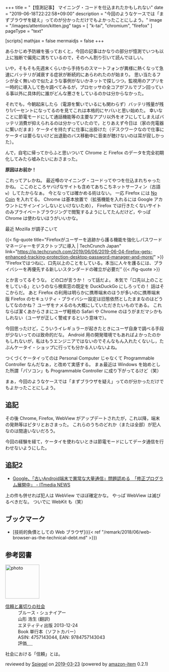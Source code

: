 +++
title = "【憶測記事】 マイニング・コードを仕込まれたかもしれない"
date =  "2019-06-18T22:22:58+09:00"
description = "今回のようなケースでは「まずブラウザを疑え」ってのが分かっただけでもよかったことにしよう。"
image = "/images/attention/kitten.jpg"
tags = [ "k-tai", "chromium", "firefox" ]
pageType = "text"

[scripts]
  mathjax = false
  mermaidjs = false
+++

あらかじめ予防線を張っておくと，今回の記事はかなりの部分が憶測でいつも以上に独断で偏見に満ちているので，そのへん割り引いて読んでほしい。

いや，そもそも先週末くらいから手持ちのスマートフォンが異様に熱くなって急速にバッテリが減衰する症状が断続的にあらわれたのが始まり。
思い当たるフシが全く無いので似たような事例がないかネットで探しつつ，監視用のアプリを一時的に導入して色々調べてみるが，プロセッサの全コアがフルでブン回っている事以外に具体的に誰がどんな悪さをしているのかは分からなかった。

それでも，今朝起床したら（電源を繋いでいるにも関わらず）バッテリ残量が残り1パーセントになってるのを見てこれは本格的にヤバいと思い始めた。
幸いなことに節電モードにして通話機能等の主要なアプリ以外をオフにしてしまえばバッテリ消費が抑えられるのは分かっていたので，とりあえず今日は（家の充電器に繋いだまま）ケータイを持たずに仕事に出掛けた（デスクワークなので仕事にケータイは要らないけど出退勤のバス移動中に音楽が聴けないのは耳が寂しかった）。

んで，自宅に帰ってからふと思いついて Chrome と Firefox のデータを完全初期化してみたら嘘みたいにおさまった。

**原因はお前か！**

これってアレかね。
最近噂のマイニング・コードってやつを仕込まれちゃったかね。
ここのところヤバげなサイトも含めてあちこちネットサーフィン（古語`w`）してたからなぁ。
今となっては確かめる術はない。
一応 Firefox には [No Coin] を入れてる。
Chrome は基本放置で（拡張機能を入れるには Google アカウントにサインインしないといけないため）， Firefox では行きたくないサイトのみプライベートブラウジングで閲覧するようにしてたんだけど，やっぱ Chrome は使わないほうがいいかな。

最近 Mozilla が調子こいて

{{< fig-quote title="Firefoxがユーザーを追跡から護る機能を強化しパスワードマネージャーをデスクトップに導入 | TechCrunch Japan" link="https://jp.techcrunch.com/2019/06/06/2019-06-04-firefox-gets-enhanced-tracking-protection-desktop-password-manager-and-more/" >}}
<q>Firefoxではつねに、口先以上のことをしている。本当に人々を護るには、プライバシーを再優先する新しいスタンダードの確立が必要だ</q>
{{< /fig-quote >}}

とか言ってるそうな。
どの口が言うか！ って話だよ。
本気で「口先以上のことをしている」というのなら検索窓の既定を DuckDuckGo にしろっての！ 話はそこからだ。
あと Firefox の利用は明らかに携帯端末のほうが多いのに携帯端末版 Firefox のセキュリティ・プライバシー設定は旧態依然としたままなのはどうしてなのかね？ ユーザをナメるのも大概にしていただきたいものである。
これならば潔くあからさまにユーザ軽視の Safari や Chrome のほうがまだマシかもしれない（ユーザが正しく警戒するという意味で）。

今回思ったけど，こういうイレギュラーが起きたときにユーザ自身で調べる手段が少ないってのは致命的だな。
Android 用の開発環境でもあればよかったのかもしれないが，私はもうエンジニアではないのでそんなもん入れたくないし，たぶんケータイ・ショップに行っても分かる人いないよね。

つくづくケータイってのは Personal Computer じゃなくて Programmable Controller なんだなぁ，と改めて実感する。
まぁ最近は Windows を始めとした所謂「パソコン」も Programmable Controller に成り下がってるけど（笑）

まぁ，今回のようなケースでは「まずブラウザを疑え」ってのが分かっただけでもよかったことにしよう。

## 追記

その後 Chrome, Firefox, WebView がアップデートされたが，これ以降，端末の発熱等はピタリとおさまった。
これらのうちのどれか（または全部）が犯人なのは間違いないだろう。

今回の経験を経て，ケータイを使わないときは節電モードにしてデータ通信を行わせないようにした。

## 追記2

- [Google、「古いAndroid端末で異常な大量通信」問題認める　「修正プログラム展開中」 - ITmedia NEWS](https://www.itmedia.co.jp/news/articles/1906/27/news089.html)

上の件も併せれば犯人は WebView でほぼ確定かな。
やっぱ WebView は滅びるべきだな。
ついでに WebKit も（笑）

## ブックマーク

- [技術的負債としての Web ブラウザ]({{< ref "/remark/2018/06/web-browser-as-the-technical-debt.md" >}})

[No Coin]: https://github.com/keraf/NoCoin/ "keraf/NoCoin: No Coin is a tiny browser extension aiming to block coin miners such as Coinhive."

## 参考図書

<div class="hreview">
  <div class="photo"><a class="item url" href="https://www.amazon.co.jp/%E4%BF%A1%E9%A0%BC%E3%81%A8%E8%A3%8F%E5%88%87%E3%82%8A%E3%81%AE%E7%A4%BE%E4%BC%9A-%E3%83%96%E3%83%AB%E3%83%BC%E3%82%B9%E3%83%BB%E3%82%B7%E3%83%A5%E3%83%8A%E3%82%A4%E3%82%A2%E3%83%BC/dp/4757143044?SubscriptionId=AKIAJYVUJ3DMTLAECTHA&tag=baldandersinf-22&linkCode=xm2&camp=2025&creative=165953&creativeASIN=4757143044"><img src="https://images-fe.ssl-images-amazon.com/images/I/413qoSjODUL._SL160_.jpg" width="108" alt="photo"></a></div>
  <dl class="fn">
    <dt><a href="https://www.amazon.co.jp/%E4%BF%A1%E9%A0%BC%E3%81%A8%E8%A3%8F%E5%88%87%E3%82%8A%E3%81%AE%E7%A4%BE%E4%BC%9A-%E3%83%96%E3%83%AB%E3%83%BC%E3%82%B9%E3%83%BB%E3%82%B7%E3%83%A5%E3%83%8A%E3%82%A4%E3%82%A2%E3%83%BC/dp/4757143044?SubscriptionId=AKIAJYVUJ3DMTLAECTHA&tag=baldandersinf-22&linkCode=xm2&camp=2025&creative=165953&creativeASIN=4757143044">信頼と裏切りの社会</a></dt>
	<dd>ブルース・シュナイアー</dd>
	<dd>山形 浩生 (翻訳)</dd>
    <dd>エヌティティ出版 2013-12-24</dd>
    <dd>Book 単行本（ソフトカバー）</dd>
    <dd>ASIN: 4757143044, EAN: 9784757143043</dd>
    <dd>評価<abbr class="rating fa-sm" title="5">&nbsp;<i class="fas fa-star"></i>&nbsp;<i class="fas fa-star"></i>&nbsp;<i class="fas fa-star"></i>&nbsp;<i class="fas fa-star"></i>&nbsp;<i class="fas fa-star"></i></abbr></dd>
  </dl>
  <p class="description">社会における「信頼」とは。</p>
  <p class="powered-by" >reviewed by <a href='#maker' class='reviewer'>Spiegel</a> on <abbr class="dtreviewed" title="2019-03-23">2019-03-23</abbr> (powered by <a href="https://github.com/spiegel-im-spiegel/amazon-item" >amazon-item</a> 0.2.1)</p>
</div>
